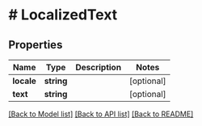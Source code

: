# # LocalizedText

## Properties

Name | Type | Description | Notes
------------ | ------------- | ------------- | -------------
**locale** | **string** |  | [optional]
**text** | **string** |  | [optional]

[[Back to Model list]](../../README.md#models) [[Back to API list]](../../README.md#endpoints) [[Back to README]](../../README.md)
